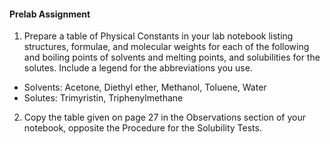 #### Prelab Assignment
1. Prepare a table of Physical Constants in your lab notebook listing structures, formulae, and molecular weights for each of the following and boiling points of solvents and melting points, and solubilities for the solutes. Include a legend for the abbreviations you use. 
* Solvents: Acetone, Diethyl ether, Methanol, Toluene, Water
* Solutes: Trimyristin, Triphenylmethane

2. Copy the table given on page 27 in the Observations section of your notebook, opposite the Procedure for the Solubility Tests.
